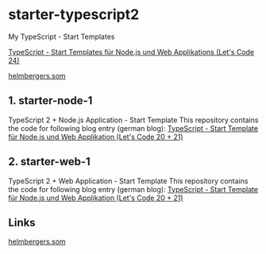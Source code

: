 # starter-typescript2
My TypeScript - Start Templates


[TypeScript - Start Templates für Node.js und Web Applikations (Let's Code 24)](http://www.helmbergers.com/typescript2-starter)

[helmbergers.som](http://www.helmbergers.com)



## 1. starter-node-1

TypeScript 2 + Node.js Application - Start Template
This repository contains the code for following blog entry (german blog): 
[TypeScript - Start Template für Node.js und Web Applikation (Let's Code 20 + 21)](http://www.helmbergers.com/typescript-starttemplate)


## 2. starter-web-1

TypeScript 2 + Web Application - Start Template
This repository contains the code for following blog entry (german blog): 
[TypeScript - Start Template für Node.js und Web Applikation (Let's Code 20 + 21)](http://www.helmbergers.com/typescript-starttemplate)



## Links

[helmbergers.som](http://www.helmbergers.com)

